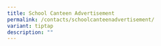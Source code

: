 ```yaml
---
title: School Canteen Advertisement
permalink: /contacts/schoolcanteenadvertisement/
variant: tiptap
description: ""
---
```

